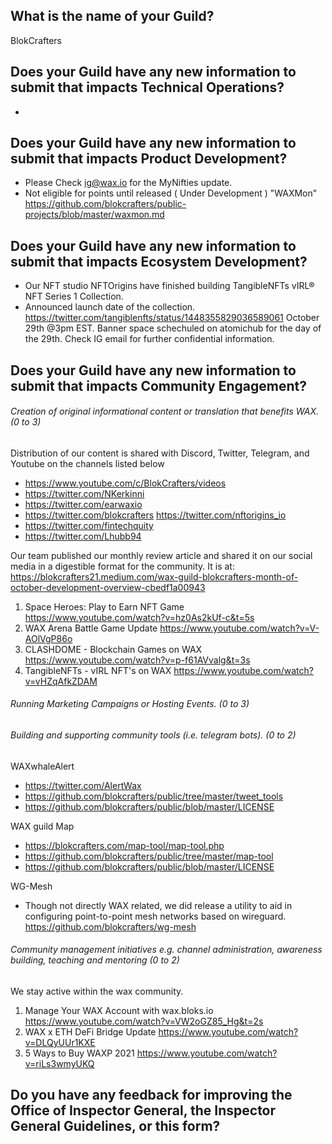 ## What is the name of your Guild?
BlokCrafters
## Does your Guild have any new information to submit that impacts Technical Operations?
-
## Does your Guild have any new information to submit that impacts Product Development?
+ Please Check ig@wax.io for the MyNifties update.
+ Not eligible for points until released ( Under Development ) "WAXMon"
https://github.com/blokcrafters/public-projects/blob/master/waxmon.md
## Does your Guild have any new information to submit that impacts Ecosystem Development?
+ Our NFT studio NFTOrigins have finished building TangibleNFTs vIRL® NFT Series 1 Collection.
+ Announced launch date of the collection.
https://twitter.com/tangiblenfts/status/1448355829036589061
October 29th @3pm EST.
Banner space schechuled on atomichub for the day of the 29th.
Check IG email for further confidential information.
## Does your Guild have any new information to submit that impacts Community Engagement?
###### Creation of original informational content or translation that benefits WAX. (0 to 3)
Distribution of our content is shared with Discord, Twitter, Telegram, and Youtube on the channels listed below
+ https://www.youtube.com/c/BlokCrafters/videos
+ https://twitter.com/NKerkinni
+ https://twitter.com/earwaxio
+ https://twitter.com/blokcrafters
https://twitter.com/nftorigins_io
+ https://twitter.com/fintechquity
+ https://twitter.com/Lhubb94

Our team published our monthly review article and shared it on our social media in a digestible format for the community.
It is at: https://blokcrafters21.medium.com/wax-guild-blokcrafters-month-of-october-development-overview-cbedf1a00943
1. Space Heroes: Play to Earn NFT Game
https://www.youtube.com/watch?v=hz0As2kUf-c&t=5s
1. WAX Arena Battle Game Update
https://www.youtube.com/watch?v=V-AOlVgP86o
1. CLASHDOME - Blockchain Games on WAX
https://www.youtube.com/watch?v=p-f61AVvalg&t=3s
1. TangibleNFTs - vIRL NFT's on WAX
https://www.youtube.com/watch?v=vHZqAfkZDAM
###### Running Marketing Campaigns or Hosting Events. (0 to 3)
###### Building and supporting community tools (i.e. telegram bots). (0 to 2)

WAXwhaleAlert
+ https://twitter.com/AlertWax
+ https://github.com/blokcrafters/public/tree/master/tweet_tools
+ https://github.com/blokcrafters/public/blob/master/LICENSE

WAX guild Map
+ https://blokcrafters.com/map-tool/map-tool.php
+ https://github.com/blokcrafters/public/tree/master/map-tool
+ https://github.com/blokcrafters/public/blob/master/LICENSE

WG-Mesh
+ Though not directly WAX related, we did release a utility to aid in configuring point-to-point mesh networks based on wireguard.
https://github.com/blokcrafters/wg-mesh
###### Community management initiatives e.g. channel administration, awareness building, teaching and mentoring (0 to 2)
We stay active within the wax community.
1. Manage Your WAX Account with wax.bloks.io
https://www.youtube.com/watch?v=VW2oGZ85_Hg&t=2s
1. WAX x ETH DeFi Bridge Update
https://www.youtube.com/watch?v=DLQyUUr1KXE
1. 5 Ways to Buy WAXP 2021
https://www.youtube.com/watch?v=riLs3wmyUKQ
## Do you have any feedback for improving the Office of Inspector General, the Inspector General Guidelines, or this form?
